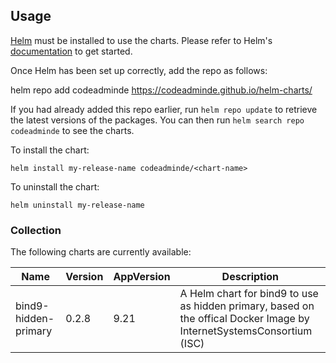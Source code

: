 ## Usage

[Helm](https://helm.sh) must be installed to use the charts.  Please refer to
Helm's [documentation](https://helm.sh/docs) to get started.

Once Helm has been set up correctly, add the repo as follows:

  helm repo add codeadminde https://codeadminde.github.io/helm-charts/

If you had already added this repo earlier, run `helm repo update` to retrieve
the latest versions of the packages.  You can then run `helm search repo
codeadminde` to see the charts.

To install the <chart-name> chart:

    helm install my-release-name codeadminde/<chart-name>

To uninstall the chart:

    helm uninstall my-release-name

### Collection

The following charts are currently available:

| Name | Version | AppVersion | Description |
|------|---------|------------|-------------|
| bind9-hidden-primary | 0.2.8 | 9.21 | A Helm chart for bind9 to use as hidden primary, based on the offical Docker Image by InternetSystemsConsortium (ISC) |

